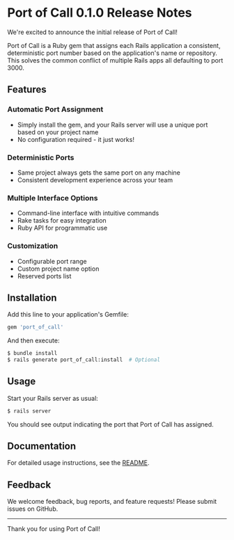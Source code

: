 # Port of Call 0.1.0 Release Notes

We're excited to announce the initial release of Port of Call!

Port of Call is a Ruby gem that assigns each Rails application a consistent, deterministic port number based on the application's name or repository. This solves the common conflict of multiple Rails apps all defaulting to port 3000.

## Features

### Automatic Port Assignment
- Simply install the gem, and your Rails server will use a unique port based on your project name
- No configuration required - it just works!

### Deterministic Ports
- Same project always gets the same port on any machine
- Consistent development experience across your team

### Multiple Interface Options
- Command-line interface with intuitive commands
- Rake tasks for easy integration
- Ruby API for programmatic use

### Customization
- Configurable port range
- Custom project name option
- Reserved ports list

## Installation

Add this line to your application's Gemfile:

```ruby
gem 'port_of_call'
```

And then execute:

```bash
$ bundle install
$ rails generate port_of_call:install  # Optional
```

## Usage

Start your Rails server as usual:

```bash
$ rails server
```

You should see output indicating the port that Port of Call has assigned.

## Documentation

For detailed usage instructions, see the [README](README.md).

## Feedback

We welcome feedback, bug reports, and feature requests! Please submit issues on GitHub.

---

Thank you for using Port of Call!